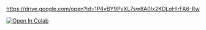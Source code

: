 https://drive.google.com/open?id=1P4vBY9PvXL7sw8A0Ix2KDLoHIrFA6-Rw

[![Open In Colab](https://colab.research.google.com/asserts/colab-badge.svg)](https://colab.research.google.com/github/richarduuz/Research_Project/ModelB)
